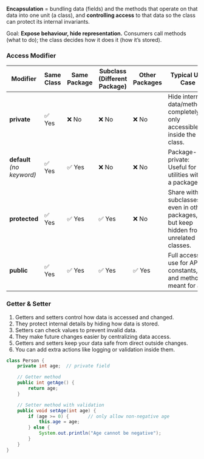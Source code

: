 **Encapsulation** = bundling data (fields) and the methods that operate on that data into one unit (a class), and **controlling access** to that data so the class can protect its internal invariants.

Goal: **Expose behaviour, hide representation.** Consumers call methods (what to do); the class decides how it does it (how it’s stored).


### Access Modifier

|Modifier|Same Class|Same Package|Subclass (Different Package)|Other Packages|Typical Use Case|
|---|---|---|---|---|---|
|**private**|✅ Yes|❌ No|❌ No|❌ No|Hide internal data/methods completely; only accessible inside the class.|
|**default** _(no keyword)_|✅ Yes|✅ Yes|❌ No|❌ No|Package-private: Useful for utilities within a package.|
|**protected**|✅ Yes|✅ Yes|✅ Yes|❌ No|Share with subclasses, even in other packages, but keep hidden from unrelated classes.|
|**public**|✅ Yes|✅ Yes|✅ Yes|✅ Yes|Full access; use for APIs, constants, and methods meant for all.|

### Getter & Setter

1. Getters and setters control how data is accessed and changed.
2. They protect internal details by hiding how data is stored.
3. Setters can check values to prevent invalid data.
4. They make future changes easier by centralizing data access.
5. Getters and setters keep your data safe from direct outside changes.
6. You can add extra actions like logging or validation inside them.

```java
class Person {
    private int age;  // private field

    // Getter method
    public int getAge() {
        return age;
    }

    // Setter method with validation
    public void setAge(int age) {
        if (age >= 0) {       // only allow non-negative age
            this.age = age;
        } else {
            System.out.println("Age cannot be negative");
        }
    }
}
```

